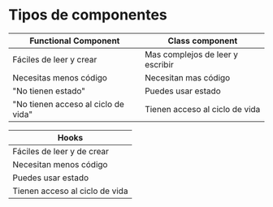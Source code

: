 # Tipos de componentes

|Functional Component| Class component|
|---|---|
| Fáciles de leer y crear | Mas complejos de leer y escribir |
| Necesitas menos código |Necesitan mas código|
|"No tienen estado"|Puedes usar estado|
|"No tienen acceso al ciclo de vida"|Tienen acceso al ciclo de vida|

|Hooks|
|---|
|Fáciles de leer y de crear|
|Necesitan menos código|
|Puedes usar estado|
|Tienen acceso al ciclo de vida|


